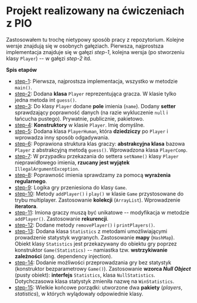 # Projekt realizowany na ćwiczeniach z PIO

Zastosowałem tu trochę nietypowy sposób pracy z repozytorium. Kolejne wersje znajdują się w osobnych gałęziach. Pierwsza, najprostsza implementacja znajduje się w gałęzi _step-1_, kolejna wersja (po stworzeniu klasy `Player`) -- w gałęzi _step-2_ itd.

**Spis etapów**

- [step-1](https://github.com/oleklamza/pio-game/tree/step-1): Pierwsza, najprostsza implementacja, wszystko w metodzie `main()`.
- [step-2](https://github.com/oleklamza/pio-game/tree/step-2): Dodana **klasa** `Player` reprezentująca gracza. W klasie tylko jedna metoda int `guess()`.
- [step-3](https://github.com/oleklamza/pio-game/tree/step-3): Do klasy `Player` dodane **pole** imienia (`name`). Dodany **setter** sprawdzający poprawność danych (na razie wykluczenie `null` i łańcucha pustego). Prywatnie, publicznie, pakietowo.
- [step-4](https://github.com/oleklamza/pio-game/tree/step-4): **Konstruktory** w klasie `Player`. Imię domyślne.
- [step-5](https://github.com/oleklamza/pio-game/tree/step-5): Dodana klasa `PlayerHuman`, która **dziedziczy** po `Player` i wprowadza inny sposób odgadywania.
- [step-6](https://github.com/oleklamza/pio-game/tree/step-6): Poprawiona struktura klas graczy: **abstrakcyjna klasa** bazowa `Player` z abstrakcyjną metodą `guess()`. Wprowadzona klasa `PlayerComp`.
- [step-7](https://github.com/oleklamza/pio-game/tree/step-7): W przypadku przekazania do settera `setName()` klasy `Player` nieprawidłowego imienia, **rzucany jest wyjątek** `IllegalArgumentException`.
- [step-8](https://github.com/oleklamza/pio-game/tree/step-8): Poprawność imienia sprawdzamy za pomocą **wyrażenia regularnego**.
- [step-9](https://github.com/oleklamza/pio-game/tree/step-9): Logika gry przeniesiona do klasy `Game`.
- [step-10](https://github.com/oleklamza/pio-game/tree/step-10): Metody `addPlayer()` i `play()` w klasie `Game` przystosowane do trybu multiplayer. Zastosowanie **kolekcji** (`ArrayList`). Wprowadzenie **iteratora**.
- [step-11](https://github.com/oleklamza/pio-game/tree/step-11): Imiona graczy muszą być unikatowe -- modyfikacja w metodzie `addPlayer()`. Zastosowanie **rekurencji**.
- [step-12](https://github.com/oleklamza/pio-game/tree/step-12): Dodane metody `removePlayer()` i `printPlayers()`.
- [step-13](https://github.com/oleklamza/pio-game/tree/step-13): Dodana klasa `Statistics` z metodami umożliwiającymi prowadzenie statystyk wygranych. Zastosowanie **mapy** (`HashMap`). Obiekt klasy `Statistics` jest przekazywany do obiektu gry poprzez konstruktor `Game(Statistics)` -- namiastka tzw. **wstrzykiwanie zależności** (ang. dependency injection).
- [step-14](https://github.com/oleklamza/pio-game/tree/step-14): Dodanie możliwości przeprowadzania gry bez statystyk (konstruktor bezparametrowy `Game()`). Zastosowanie **wzorca _Null Object_** (pusty obiekt): **interfejs** `Statistics`, klasa `NullStatistics`. Dotychczasowa klasa statystyk zmieniła nazwę na `WinStatistics`.
- [step-15](https://github.com/oleklamza/pio-game/tree/step-15): Wielkie końcowe porządki: utworzone dwa **pakiety** (_players_, _statistics_), w których wylądowały odpowiednie klasy.



